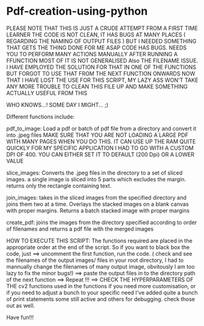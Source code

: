 # Pdf-creation-using-python


PLEASE NOTE THAT THIS IS JUST A CRUDE ATTEMPT FROM A FIRST TIME LEARNER
THE CODE IS NOT CLEAN, IT HAS BUGS AT MANY PLACES ( REGARDING THE NAMING OF OUTPUT FILES )
BUT I NEEDED SOMETHING THAT GETS THE THING DONE FOR ME ASAP
CODE HAS BUGS. NEEDS YOU TO PERFORM MANY ACTIONS MANUALLY AFTER RUNNING A FFUNCTION
MOST OF IT IS NOT GENERALISED
Also THE FILENAME ISSUE. I HAVE EMPLOYED THE SOLUTION FOR THAT IN ONE OF THE FUNCTIONS 
BUT FORGOT TO USE THAT FROM THE NEXT FUNCTION ONWARDS
NOW THAT I HAVE LOST THE USE FOR THIS SCRIPT, MY LAZY ASS WON'T TAKE ANY MORE TROUBLE TO CLEAN THIS 
FILE UP AND MAKE SOMETHING ACTUALLY USEFUL FROM THIS

WHO KNOWS...! SOME DAY I MIGHT... ;)

Different functions  include:

pdf_to_image: Load a pdf or batch of pdf file from a directory and convert it into .jpeg files
              MAKE SURE THAT YOU ARE NOT LOADING A LARGE PDF WITH MANY PAGES WHEN YOU DO THIS. IT CAN USE UP THE RAM QUITE QUICKLY
              FOR MY SPECIFIC APPLICATION I HAD TO GO WITH A CUSTOM DPI OF 400. YOU CAN EITHER SET IT TO DEFAULT (200 Dpi) OR A LOWER
              VALUE

slice_images: Converts the .jpeg files in the directory to a set of sliced images. a single image is sliced into 5 parts
     which excludes the margin. returns only the rectangle containing text. 
     
join_images: takes in the sliced images from the specified directory and joins them two at a time. Overlays the stacked images on a blank canvas 
    with proper margins. Returns a batch stacked image with proper margins
    
create_pdf: joins the images from the directory specified according to order of filenames and returns a pdf file
     with the merged images
     
HOW TO EXECUTE THIS SCRIPT:
The functions required are placed in the appropriate order at the end of the script. So if you want to black box the code, 
just ==> uncomment the first function, run the code. ( check and see the filenames of the output images/ files in your root directory, I had to mannually change
            the filenames of many output image, obvitously I am too lazy to fix the minor bugs!) 
     ==> paste the output files in to the directory path of the next function
     ==> Repeat !!! 
     ==> CHECK THE HYPERPARAMETERS OF THE cv2 functions used in the functions if you need more customisation, or if you need to adjust a bunch to your specific need
          I've added quite a bunch of print statements some still active and others for debugging. check those out as well.
          
 Have fun!!!
     



